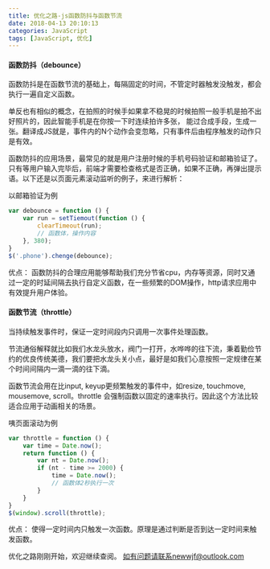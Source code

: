 ```yaml
---
title: 优化之路-js函数防抖与函数节流
date: 2018-04-13 20:10:13
categories: JavaScript
tags: [JavaScript, 优化]
---
```


#### 函数防抖（debounce）

函数防抖是在函数节流的基础上，每隔固定的时间，不管定时器触发没触发，都会执行一遍自定义函数。

单反也有相似的概念，在拍照的时候手如果拿不稳晃的时候拍照一般手机是拍不出好照片的，因此智能手机是在你按一下时连续拍许多张， 能过合成手段，生成一张。翻译成JS就是，事件内的N个动作会变忽略，只有事件后由程序触发的动作只是有效。

函数防抖的应用场景，最常见的就是用户注册时候的手机号码验证和邮箱验证了。只有等用户输入完毕后，前端才需要检查格式是否正确，如果不正确，再弹出提示语。以下还是以页面元素滚动监听的例子，来进行解析：

以邮箱验证为例

```js
var debounce = function () {
    var run = setTiemout(function () {
        clearTimeout(run);
        // 函数体，操作内容
    }, 380);
}
$('.phone').chenge(debounce);
```

优点：
函数防抖的合理应用能够帮助我们充分节省cpu，内存等资源，同时又通过一定的时延间隔去执行自定义函数，在一些频繁的DOM操作，http请求应用中有效提升用户体验。

#### 函数节流（throttle）

当持续触发事件时，保证一定时间段内只调用一次事件处理函数。

节流通俗解释就比如我们水龙头放水，阀门一打开，水哗哗的往下流，秉着勤俭节约的优良传统美德，我们要把水龙头关小点，最好是如我们心意按照一定规律在某个时间间隔内一滴一滴的往下滴。

函数节流会用在比input, keyup更频繁触发的事件中，如resize, touchmove, mousemove, scroll。throttle 会强制函数以固定的速率执行。因此这个方法比较适合应用于动画相关的场景。

咦页面滚动为例
```js
var throttle = function () {
    var time = Date.now();
    return function () {
        var nt = Date.now();
        if (nt - time >= 2000) {
            time = Date.now();
            // 函数体2秒执行一次
        }
    }
}
$(window).scroll(throttle);
```

优点：
使得一定时间内只触发一次函数。原理是通过判断是否到达一定时间来触发函数。



优化之路刚刚开始，欢迎继续查阅。
如有问题请联系newwjf@outlook.com